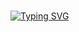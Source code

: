 </br>

[![Typing SVG](https://readme-typing-svg.demolab.com?font=Fira+Code&duration=8000&pause=2000&color=000000&background=ffff7f&center=true&vCenter=true&repeat=false&random=true&width=1035&lines=+If+you+don't+care+about+quality%2C+you+can+meet+any+other+requirement--Gerald+Weinberg+)](https://git.io/typing-svg)


<!-- [![guix-test-pilot](https://github.com/user-attachments/assets/8ed705a3-f15b-44a5-8a20-d6550890a075)](https://guix.gnu.org) -->
<!--
<h4 align='center'> . . . </h4>

<p align='center'>
<img alt="road" src="road.jpg" /></br>
<b> . . . </b></br>
<img alt="Martín's GitHub stats" src="https://github-readme-stats.vercel.app/api?username=cig0&show_icons=true&theme=transparent"/></br>
</p>
-->

</br>


<!-- [![Martín's GitHub stats](https://github-readme-stats.vercel.app/api?username=cig0&show_icons=true&count_private=true&bg_color=00000000&hide_border=true&theme=transparent&rank_icon=github#gh-light-mode-only)](https://github.com/anuraghazra/github-readme-stats)
![Top Langs](https://github-readme-stats.vercel.app/api/top-langs/?username=cig0&size_weight=0.5&count_weight=0.5&langs_count=8&layout=compact&bg_color=00000000&hide_border=true&hide=css,html&theme=transparent)
-->

<!--
**cig0/cig0** is a ✨ _special_ ✨ repository because its `README.md` (this file) appears on your GitHub profile.

Here are some ideas to get you started:

- 🔭 I’m currently working on ...
- 🌱 I’m currently learning ...
- 👯 I’m looking to collaborate on ...
- 🤔 I’m looking for help with ...
- 💬 Ask me about ...
- 📫 How to reach me: ...
- 😄 Pronouns: ...
- ⚡ Fun fact: ...
🫶-->
